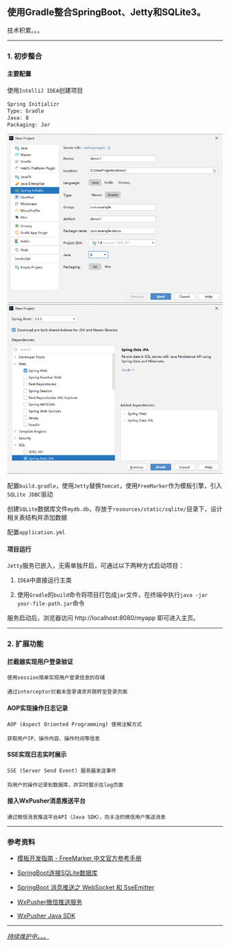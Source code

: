 ## 使用Gradle整合SpringBoot、Jetty和SQLite3。

技术积累。。。

---

### 1. 初步整合

#### 主要配置

使用`IntelliJ IDEA`创建项目

    Spring Initializr
    Type: Gradle
    Java: 8
    Packaging: Jar

![创建项目-1](docs/imgs/20210806102525.png)
![创建项目-2](docs/imgs/20210806102610.png)

配置`build.gradle`，使用`Jetty`替换`Tomcat`，使用`FreeMarker`作为模板引擎，引入`SQLite JDBC`驱动

创建`SQLite`数据库文件`mydb.db`，存放于`resources/static/sqlite/`目录下，设计相关表结构并添加数据

配置`application.yml`

#### 项目运行

`Jetty`服务已嵌入，无需单独开启，可通过以下两种方式启动项目：

1. `IDEA`中直接运行主类

2. 使用`Gradle`的`build`命令将项目打包成`jar`文件，在终端中执行`java -jar your-file-path.jar`命令

服务启动后，浏览器访问 http://localhost:8080/myapp 即可进入主页。

---

### 2. 扩展功能

#### 拦截器实现用户登录验证

    使用session简单实现用户登录信息的存储

    通过interceptor拦截未登录请求并跳转至登录页面

#### AOP实现操作日志记录

    AOP (Aspect Oriented Programming) 使用注解方式

    获取用户IP、操作内容、操作时间等信息

#### SSE实现日志实时展示

    SSE (Server Send Event) 服务器发送事件

    将用户的操作记录到数据库，并实时展示在log页面

#### 接入WxPusher消息推送平台

    通过微信消息推送平台API（Java SDK），向关注的微信用户推送消息

---

### 参考资料

* [模板开发指南 - FreeMarker 中文官方参考手册](http://freemarker.foofun.cn/dgui.html)

* [SpringBoot连接SQLite数据库](https://github.com/restart1025/Spring-Boot-SQLite)

* [SpringBoot 消息推送之 WebSocket 和 SseEmitter](https://www.jianshu.com/p/32d9989cae6f)

* [WxPusher微信推送服务](https://wxpusher.zjiecode.com/docs/#/)

* [WxPusher Java SDK](https://github.com/wxpusher/wxpusher-sdk-java/)

---

_[持续维护中。。。](https://github.com/DDDDBX/demo-spring-jetty-sqlite)_
